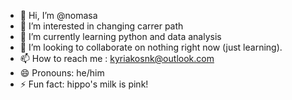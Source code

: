 - 👋 Hi, I’m @nomasa
- 👀 I’m interested in changing carrer path 
- 🌱 I’m currently learning python and data analysis 
- 💞️ I’m looking to collaborate on nothing right now (just learning).
- 📫 How to reach me : kyriakosnk@outlook.com
- 😄 Pronouns: he/him
- ⚡ Fun fact: hippo's milk is pink!

<!---
nomasa/nomasa is a ✨ special ✨ repository because its `README.md` (this file) appears on your GitHub profile.
You can click the Preview link to take a look at your changes.
--->
